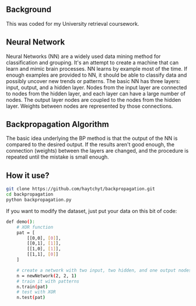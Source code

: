 Background
--
This was coded for my University retrieval coursework.

Neural Network
---

Neural Networks (NN) are a widely used data mining method for classification and grouping. It's an attempt to create a machine that can learn and mimic brain processes. NN learns by example most of the time. If enough examples are provided to NN, it should be able to classify data and possibly uncover new trends or patterns. The basic NN has three layers: input, output, and a hidden layer. Nodes from the input layer are connected to nodes from the hidden layer, and each layer can have a large number of nodes. The output layer nodes are coupled to the nodes from the hidden layer. Weights between nodes are represented by those connections.

Backpropagation Algorithm
--
The basic idea underlying the BP method is that the output of the NN is compared to the desired output. If the results aren't good enough, the connection (weights) between the layers are changed, and the procedure is repeated until the mistake is small enough.

How it use?
-----------
```sh
git clone https://github.com/haytchyt/backpropagation.git
cd backpropagation
python backpropagation.py
```
If you want to modify the dataset, just put your data on this bit of code: 
```sh
def demo():
    # XOR function
    pat = [
        [[0,0], [0]],
        [[0,1], [1]],
        [[1,0], [1]],
        [[1,1], [0]]
    ]

    # create a network with two input, two hidden, and one output nodes
    n = newNetwork(2, 2, 1)
    # train it with patterns
    n.train(pat)
    # test with XOR
    n.test(pat)
```

